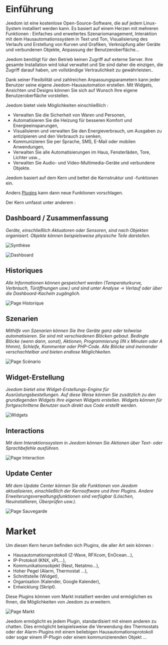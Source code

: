 # Einführung

Jeedom ist eine kostenlose Open-Source-Software, die auf jedem Linux-System installiert werden kann. Es basiert auf einem Herzen mit mehreren Funktionen : Einfaches und erweitertes Szenariomanagement, Interaktion mit dem Hausautomationssystem in Text und Ton, Visualisierung des Verlaufs und Erstellung von Kurven und Grafiken, Verknüpfung aller Geräte und verbundenen Objekte, Anpassung der Benutzeroberfläche...

Jeedom benötigt für den Betrieb keinen Zugriff auf externe Server. Ihre gesamte Installation wird lokal verwaltet und Sie sind daher die einzigen, die Zugriff darauf haben, um vollständige Vertraulichkeit zu gewährleisten..

Dank seiner Flexibilität und zahlreichen Anpassungsparametern kann jeder Benutzer seine eigene Jeedom-Hausautomation erstellen. Mit Widgets, Ansichten und Designs können Sie sich auf Wunsch Ihre eigene Benutzeroberfläche vorstellen.

Jeedom bietet viele Möglichkeiten einschließlich :

- Verwalten Sie die Sicherheit von Waren und Personen,
- Automatisieren Sie die Heizung für besseren Komfort und Energieeinsparungen,
- Visualisieren und verwalten Sie den Energieverbrauch, um Ausgaben zu antizipieren und den Verbrauch zu senken,
- Kommunizieren Sie per Sprache, SMS, E-Mail oder mobilen Anwendungen,
- Verwalten Sie alle Automatisierungen im Haus, Fensterläden, Tore, Lichter usw..,
- Verwalten Sie Audio- und Video-Multimedia-Geräte und verbundene Objekte.


Jeedom basiert auf dem Kern und bettet die Kernstruktur und -funktionen ein.

Anders [Plugins](https://market.jeedom.com) kann dann neue Funktionen vorschlagen.

Der Kern umfasst unter anderem :

## Dashboard / Zusammenfassung

*Geräte, einschließlich Aktuatoren oder Sensoren, sind nach Objekten organisiert. Objekte können beispielsweise physische Teile darstellen*.

![Synthèse](images/doc-presentation-synthese.jpg)

![Dashboard](images/doc-presentation-dashboard.jpg)


## Historiques

*Alle Informationen können gespeichert werden (Temperaturkurve, Verbrauch, Türöffnungen usw.) und sind unter Analyse → Verlauf oder über die Dashboard-Kacheln zugänglich.*

![Page Historique](images/doc-presentation-historique.jpg)

## Szenarien

*Mithilfe von Szenarien können Sie Ihre Geräte ganz oder teilweise automatisieren. Sie sind mit verschiedenen Blöcken gebaut. Bedingte Blöcke (wenn dann, sonst), Aktionen, Programmierung (IN x Minuten oder A hhmm), Schleife, Kommentar oder PHP-Code. Alle Blöcke sind ineinander verschachtelbar und bieten endlose Möglichkeiten.*

![Page Scénario](images/doc-presentation-scenario.jpg)

## Widget-Erstellung

*Jeedom bietet eine Widget-Erstellungs-Engine für Ausrüstungsbestellungen. Auf diese Weise können Sie zusätzlich zu den grundlegenden Widgets Ihre eigenen Widgets erstellen. Widgets können für fortgeschrittene Benutzer auch direkt aus Code erstellt werden.*

![Widgets](images/doc-presentation-widgets.jpg)

## Interactions

*Mit dem Interaktionssystem in Jeedom können Sie Aktionen über Text- oder Sprachbefehle ausführen.*

![Page Interaction](images/doc-presentation-interaction.jpg)

## Update Center

*Mit dem Update Center können Sie alle Funktionen von Jeedom aktualisieren, einschließlich der Kernsoftware und ihrer Plugins. Andere Erweiterungsverwaltungsfunktionen sind verfügbar (Löschen, Neuinstallieren, Überprüfen usw.).*

![Page Sauvegarde](images/doc-presentation-update.jpg)


# Market

Um diesen Kern herum befinden sich Plugins, die aller Art sein können :

-   Hausautomationsprotokoll (Z-Wave, RFXcom, EnOcean…),
-   IP-Protokoll (KNX, xPL…),
-   Kommunikationsobjekt (Nest, Netatmo…),
-   Hoher Pegel (Alarm, Thermostat ...),
-   Schnittstelle (Widget),
-   Organisation (Kalender, Google Kalender),
-   Entwicklung (Skript).

Diese Plugins können vom Markt installiert werden und ermöglichen es Ihnen, die Möglichkeiten von Jeedom zu erweitern.

![Page Markt](images/doc-presentation-market.jpg)

Jeedom ermöglicht es jedem Plugin, standardisiert mit einem anderen zu chatten. Dies ermöglicht beispielsweise die Verwendung des Thermostats oder der Alarm-Plugins mit einem beliebigen Hausautomationsprotokoll oder sogar einem IP-Plugin oder einem kommunizierenden Objekt ...

